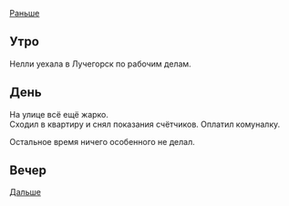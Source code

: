 [Раньше](2021.05.22.md)  
## Утро
Нелли уехала в Лучегорск по рабочим делам.
## День
На улице всё ещё жарко.  
Сходил в квартиру и снял показания счётчиков. Оплатил комуналку.

Остальное время ничего особенного не делал.
## Вечер
[Дальше](2021.05.24.md)
